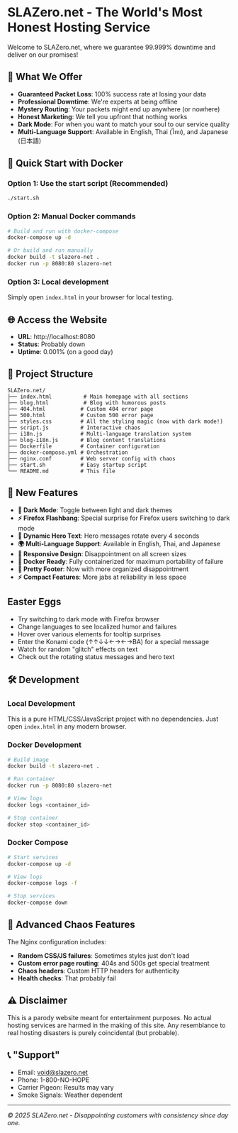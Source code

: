 # SLAZero.net - The World's Most Honest Hosting Service

Welcome to SLAZero.net, where we guarantee 99.999% downtime and deliver on our promises!

## 🎯 What We Offer

- **Guaranteed Packet Loss**: 100% success rate at losing your data
- **Professional Downtime**: We're experts at being offline
- **Mystery Routing**: Your packets might end up anywhere (or nowhere)
- **Honest Marketing**: We tell you upfront that nothing works
- **Dark Mode**: For when you want to match your soul to our service quality
- **Multi-Language Support**: Available in English, Thai (ไทย), and Japanese (日本語)

## 🚀 Quick Start with Docker

### Option 1: Use the start script (Recommended)
```bash
./start.sh
```

### Option 2: Manual Docker commands
```bash
# Build and run with docker-compose
docker-compose up -d

# Or build and run manually
docker build -t slazero-net .
docker run -p 8080:80 slazero-net
```

### Option 3: Local development
Simply open `index.html` in your browser for local testing.

## 🌐 Access the Website

- **URL**: http://localhost:8080
- **Status**: Probably down
- **Uptime**: 0.001% (on a good day)

## 📁 Project Structure

```
SLAZero.net/
├── index.html          # Main homepage with all sections
├── blog.html           # Blog with humorous posts  
├── 404.html           # Custom 404 error page
├── 500.html           # Custom 500 error page
├── styles.css         # All the styling magic (now with dark mode!)
├── script.js          # Interactive chaos
├── i18n.js            # Multi-language translation system
├── blog-i18n.js       # Blog content translations
├── Dockerfile         # Container configuration
├── docker-compose.yml # Orchestration
├── nginx.conf         # Web server config with chaos
├── start.sh           # Easy startup script
└── README.md          # This file
```

## 🎨 New Features

- **🌙 Dark Mode**: Toggle between light and dark themes
- **⚡ Firefox Flashbang**: Special surprise for Firefox users switching to dark mode
- **🔄 Dynamic Hero Text**: Hero messages rotate every 4 seconds
- **🌍 Multi-Language Support**: Available in English, Thai, and Japanese
- **📱 Responsive Design**: Disappointment on all screen sizes
- **🐳 Docker Ready**: Fully containerized for maximum portability of failure
- **💅 Pretty Footer**: Now with more organized disappointment
- **⚡ Compact Features**: More jabs at reliability in less space

##  Easter Eggs

- Try switching to dark mode with Firefox browser
- Change languages to see localized humor and failures
- Hover over various elements for tooltip surprises
- Enter the Konami code (↑↑↓↓←→←→BA) for a special message
- Watch for random "glitch" effects on text
- Check out the rotating status messages and hero text

## 🛠️ Development

### Local Development
This is a pure HTML/CSS/JavaScript project with no dependencies. Just open `index.html` in any modern browser.

### Docker Development
```bash
# Build image
docker build -t slazero-net .

# Run container
docker run -p 8080:80 slazero-net

# View logs
docker logs <container_id>

# Stop container
docker stop <container_id>
```

### Docker Compose
```bash
# Start services
docker-compose up -d

# View logs
docker-compose logs -f

# Stop services
docker-compose down
```

## 🎪 Advanced Chaos Features

The Nginx configuration includes:
- **Random CSS/JS failures**: Sometimes styles just don't load
- **Custom error page routing**: 404s and 500s get special treatment
- **Chaos headers**: Custom HTTP headers for authenticity
- **Health checks**: That probably fail

## ⚠️ Disclaimer

This is a parody website meant for entertainment purposes. No actual hosting services are harmed in the making of this site. Any resemblance to real hosting disasters is purely coincidental (but probable).

## 📞 "Support"

- Email: void@slazero.net
- Phone: 1-800-NO-HOPE
- Carrier Pigeon: Results may vary
- Smoke Signals: Weather dependent

---

*© 2025 SLAZero.net - Disappointing customers with consistency since day one.*
